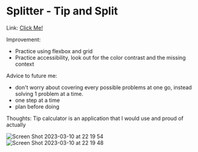 # Splitter - Tip and Split 

Link: [Click Me!](https://teoh4770.github.io/tips-calc-app/)

Improvement: 
- Practice using flexbox and grid
- Practice accessibility, look out for the color contrast and the missing context

Advice to future me:
- don't worry about covering every possible problems at one go, instead solving 1 problem at a time. 
- one step at a time
- plan before doing

Thoughts: Tip calculator is an application that I would use and proud of actually

![Screen Shot 2023-03-10 at 22 19 54](https://user-images.githubusercontent.com/98545971/224462567-dd163cac-a4c0-4fc4-bdb3-92842af44749.png)
![Screen Shot 2023-03-10 at 22 19 48](https://user-images.githubusercontent.com/98545971/224462568-4a12ae59-10c8-4de4-b28b-2d0204eca040.png)
